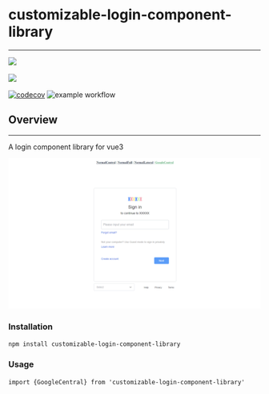 # customizable-login-component-library

---
[//]: # (# License)
[//]: # ( [MIT]&#40;https://github.com/Kawamiya/customizable-login-component-library/blob/main/LICENSE&#41;)
![](https://img.shields.io/github/license/Kawamiya/customizable-login-component-library)

![](https://img.shields.io/github/issues/Kawamiya/customizable-login-component-library)

[![codecov](https://codecov.io/github/Kawamiya/customizable-login-component-library/branch/main/graph/badge.svg?token=PQWYJ6LIKK)](https://codecov.io/github/Kawamiya/customizable-login-component-library)
![example workflow](https://github.com/Kawamiya/customizable-login-component-library/actions/workflows/build.yml/badge.svg)

## Overview

---
A login component library for vue3

![](./GoogleCentral.png)

### Installation
```angular2html
npm install customizable-login-component-library
```
### Usage
```angular2html
import {GoogleCentral} from 'customizable-login-component-library'
```